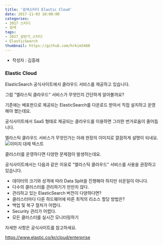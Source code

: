 ```yaml
---
title: '검색스터디 Elastic Cloud'
date: 2017-11-03 10:00:00
categories:
- 2017 스터디
- 검색
tags:
- 2017_상반기_스터디
- ElasticSearch
thumbnail: https://github.com/hrkim3468
---
```


* 작성자 : 김흥래

### Elastic Cloud


ElasticSearch 공식사이트에서 클라우드 서비스를 제공하고 있습니다.

그럼 "엘라스틱 클라우드" 서비스가 무엇인지 간단하게 알아볼까요?


기존에는 배포판으로 제공되는 ElasticSearch를 다운로드 받아서 직접 설치하고 운영해야 했는데요.

공식사이트에서 SaaS 형태로 제공되는 클라우드를 이용하면 그러한 번거로움이 줄어듭니다.


엘라스틱 클라우드 서비스가 무엇인가는 아래 한장의 이미지로 깔끔하게 설명이 되네요.
![이미지 대체 텍스트](http://tech.javacafe.io/img/blog/hrkim1.PNG)


클러스터를 운영하다면 다양한 문제점이 발생하는데요.

공식사이트에서는 다음과 같은 이유로 "엘라스틱 클라우드" 서비스를 사용을 권장하고 있습니다.

- 데이터의 크기와 성격에 따라 Data Split을 진행해야 하지만 쉬운일이 아니다.
- 다수의 클러스터를 관리하기가 만만치 않다.
- 관리하고 있는 ElasticSearch 버전이 다양하다면?
- 클러스터마다 다른 하드웨어에 따른 최적의 리소스 할당 방법은? 
- 백업 및 복구 절차가 어렵다.
- Security 관리가 어렵다.
- 모든 클러스터를 실시간 모니터링하기  


자세한 사항은 공식사이트를 참고하세요.

https://www.elastic.co/kr/cloud/enterprise





